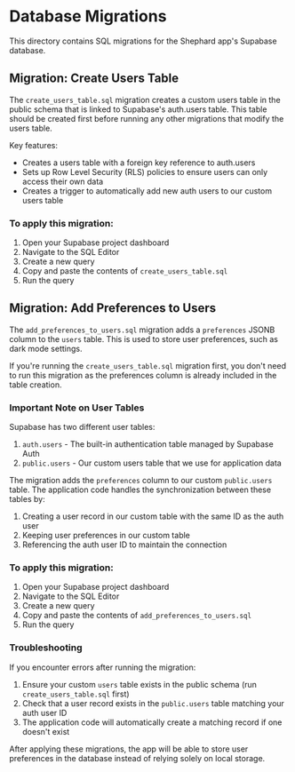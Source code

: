 # Database Migrations

This directory contains SQL migrations for the Shephard app's Supabase database.

## Migration: Create Users Table

The `create_users_table.sql` migration creates a custom users table in the public schema that is linked to Supabase's auth.users table. This table should be created first before running any other migrations that modify the users table.

Key features:

- Creates a users table with a foreign key reference to auth.users
- Sets up Row Level Security (RLS) policies to ensure users can only access their own data
- Creates a trigger to automatically add new auth users to our custom users table

### To apply this migration:

1. Open your Supabase project dashboard
2. Navigate to the SQL Editor
3. Create a new query
4. Copy and paste the contents of `create_users_table.sql`
5. Run the query

## Migration: Add Preferences to Users

The `add_preferences_to_users.sql` migration adds a `preferences` JSONB column to the `users` table. This is used to store user preferences, such as dark mode settings.

If you're running the `create_users_table.sql` migration first, you don't need to run this migration as the preferences column is already included in the table creation.

### Important Note on User Tables

Supabase has two different user tables:

1. `auth.users` - The built-in authentication table managed by Supabase Auth
2. `public.users` - Our custom users table that we use for application data

The migration adds the `preferences` column to our custom `public.users` table. The application code handles the synchronization between these tables by:

1. Creating a user record in our custom table with the same ID as the auth user
2. Keeping user preferences in our custom table
3. Referencing the auth user ID to maintain the connection

### To apply this migration:

1. Open your Supabase project dashboard
2. Navigate to the SQL Editor
3. Create a new query
4. Copy and paste the contents of `add_preferences_to_users.sql`
5. Run the query

### Troubleshooting

If you encounter errors after running the migration:

1. Ensure your custom `users` table exists in the public schema (run `create_users_table.sql` first)
2. Check that a user record exists in the `public.users` table matching your auth user ID
3. The application code will automatically create a matching record if one doesn't exist

After applying these migrations, the app will be able to store user preferences in the database instead of relying solely on local storage.
